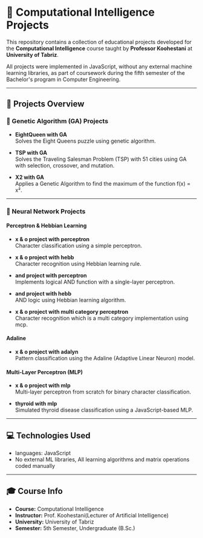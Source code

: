 # 🧠 Computational Intelligence Projects

This repository contains a collection of educational projects developed for the **Computational Intelligence** course taught by **Professor Koohestani** at **University of Tabriz**.

All projects were implemented in JavaScript, without any external machine learning libraries, as part of coursework during the fifth semester of the Bachelor's program in Computer Engineering.

---

## 📁 Projects Overview

### 🧬 Genetic Algorithm (GA) Projects
- **EightQueen with GA**  
  Solves the Eight Queens puzzle using genetic algorithm.

- **TSP with GA**  
  Solves the Traveling Salesman Problem (TSP) with 51 cities using GA with selection, crossover, and mutation.

- **X2 with GA**  
  Applies a Genetic Algorithm to find the maximum of the function f(x) = x².

---

### 🧠 Neural Network Projects 

#### Perceptron & Hebbian Learning
- **x & o project with perceptron**  
  Character classification using a simple perceptron.

- **x & o project with hebb**  
  Character recognition using Hebbian learning rule.

- **and project with perceptron**  
  Implements logical AND function with a single-layer perceptron.

- **and project with hebb**  
  AND logic using Hebbian learning algorithm.
  
- **x & o project with multi category perceptron**  
  Character recognition which is a multi category implementation using mcp.
  
#### Adaline
- **x & o project with adalyn**  
  Pattern classification using the Adaline (Adaptive Linear Neuron) model.
  
#### Multi-Layer Perceptron (MLP)
- **x & o project with mlp**  
  Multi-layer perceptron from scratch for binary character classification.

- **thyroid with mlp**  
  Simulated thyroid disease classification using a JavaScript-based MLP.
---

## 💻 Technologies Used
- languages: JavaScript
- No external ML libraries, All learning algorithms and matrix operations coded manually
---

## 🎓 Course Info
- **Course:** Computational Intelligence  
- **Instructor:** Prof. Koohestani(Lecturer of Artificial Intelligence)  
- **University:** University of Tabriz  
- **Semester:** 5th Semester, Undergraduate (B.Sc.)
